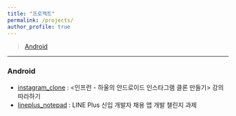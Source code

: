 ```yaml
---
title: "프로젝트"
permalink: /projects/
author_profile: true
---
```


> [Android](#android)

---

### Android

- [instagram_clone](https://github.com/tomo622/instagram_clone) : <인프런 - 하울의 안드로이드 인스타그램 클론 만들기> 강의 따라하기
- [lineplus_notepad](https://github.com/tomo622/lineplus_notepad) : LINE Plus 신입 개발자 채용 앱 개발 챌린지 과제

